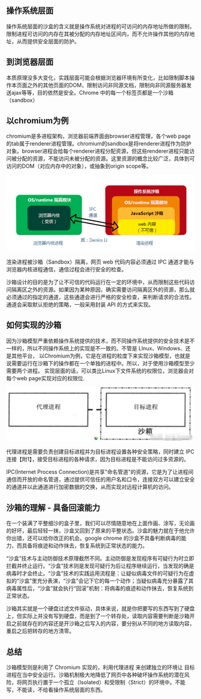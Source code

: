 ## 操作系统层面

操作系统层面的沙盒的含义就是操作系统对进程的可访问的内存地址所做的限制，限制进程可访问的内存在其被分配的内存地址区间内，而不允许操作其他的内存地址，从而提供安全层面的防护。

## 到浏览器层面

本质原理没多大变化，实践层面可能会根据浏览器环境有所变化，比如限制脚本操作本页面之外的其他页面的DOM，限制访问非同源文档，限制向非同源服务器发送ajax等等，目的依然是安全。Chrome 中的每一个标签页都是一个沙箱（sandbox）

## 以chromium为例

chromium是多进程架构，浏览器前端界面由browser进程管理，各个web page的tab属于renderer进程管理。chromium的sandbox是将renderer进程作为防护对象。browser进程会给每个renderer进程分配资源，但这些renderer进程只能访问被分配的资源，不能访问未被分配的资源。这里资源的概念比较广泛，具体到可访问的DOM（对应内存中的对象），或抽象到origin scope等。

![图片加载失败](./img/chrome沙箱系统.png)

渲染进程被沙箱（Sandbox）隔离，网页 web 代码内容必须通过 IPC 通道才能与浏览器内核进程通信，通信过程会进行安全的检查。

沙箱设计的目的是为了让不可信的代码运行在一定的环境中，从而限制这些代码访问隔离区之外的资源。如果因为某种原因，确实需要访问隔离区外的资源，那么就必须通过的指定的通道，这些通道会进行严格的安全检查，来判断请求的合法性。通道会采取默认拒绝的策略，一般采用封装 API 的方式来实现。



## 如何实现的沙箱

因为沙箱模型严重依赖操作系统提供的技术，而不同操作系统提供的安全技术是不一样的，所以不同操作系统上的实现是不一致的。不管是 LInux、Windows、还是其他平台， 以Chromium为例，它是在进程的粒度下来实现沙箱模型，也就是说需要运行在沙箱下的操作都在一个单独的进程中。所以，对于使用沙箱模型至少需要两个进程。
实现层面的话，可以类比Linux下文件系统的权限位，浏览器会对每个web page实现对应的权限位.

![图片加载失败](./img/沙箱代理进程.png)

代理进程是需要负责创建目标进程并为目标进程设置各种安全策略，同时建立 IPC 连接【附1】，接受目标进程的各种请求，因为目标进程是不能访问过多资源的。

IPC(Internet Process Connection)是共享"命名管道"的资源，它是为了让进程间通信而开放的命名管道，通过提供可信任的用户名和口令，连接双方可以建立安全的通道并以此通道进行加密数据的交换，从而实现对远程计算机的访问。

## 沙箱的理解 - 具备回滚能力

在一个装满了平整细沙的盒子里，我们可以尽情随意地在上面作画、涂写，无论画的好坏，最后轻轻一抹，沙盒又回到了原来的平整状态。沙盒的魅力就在于他允许你出错，还可以给你改正的机会。google chrome 的沙盒不具备判断病毒的能力，而具备将痕迹和动作抹去，恢复系统到正常状态的能力。


“沙盒”技术与主动防御技术原理截然不同。主动防御是发现程序有可疑行为时立即拦截并终止运行。“沙盒”技术则是发现可疑行为后让程序继续运行，当发现的确是病毒时才会终止。“沙盒”技术的实践运用流程是：让疑似病毒文件的可疑行为在虚拟的“沙盒”里充分表演，“沙盒”会记下它的每一个动作；当疑似病毒充分暴露了其病毒属性后，“沙盒”就会执行“回滚”机制：将病毒的痕迹和动作抹去，恢复系统到正常状态。

沙箱其实就是一个硬盘过滤文件驱动，具体来说，就是你把要写的东西写到了硬盘上，但实际上并没有写到硬盘，而是到了一个转存处，读取内容需要判断是沙箱开启之前就存在的内容还是开沙箱之后写入的内容，要分别从不同的地方读取内容，重启之后把转存的地方清零。



## 总结

沙箱模型则是利用了 Chromium 实现的，利用代理进程 来创建独立的环境让 目标进程在当中安全运行。沙箱机制极大地降低了网页中各种破坏操作系统的潜在风险，将网页执行置于一个孤立（Isolated）和受限制（Strict）的环境中。不能写，不能读，不给看操作系统层面的东西。
